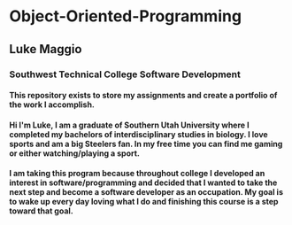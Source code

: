 # Object-Oriented-Programming
## Luke Maggio
### Southwest Technical College Software Development
#### This repository exists to store my assignments and create a portfolio of the work I accomplish.
#### Hi I'm Luke, I am a graduate of Southern Utah University where I completed my bachelors of interdisciplinary studies in biology. I love sports and am a big Steelers fan. In my free time you can find me gaming or either watching/playing a sport.  
#### I am taking this program because throughout college I developed an interest in software/programming and decided that I wanted to take the next step and become a software developer as an occupation. My goal is to wake up every day loving what I do and finishing this course is a step toward that goal. 
